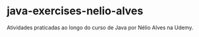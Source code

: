 # java-exercises-nelio-alves
Atividades praticadas ao longo do curso de Java por Nélio Alves na Udemy.
